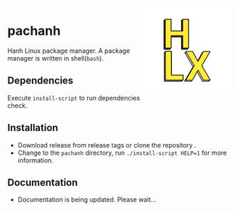 <img src="https://raw.githubusercontent.com/hanh-linux/hanh-linux.github.io/main/assets/img/logo.svg" width="200" align=right href="https://hanh-linux.github.io/"/>

# pachanh
Hanh Linux package manager. A package manager is written in shell(`bash`).

## Dependencies
Execute `install-script` to run dependencies check.

## Installation
- Download release from release tags or clone the repository . 
- Change to the `pachanh` directory, run `./install-script HELP=1` for more information.

## Documentation 
- Documentation is being updated. Please wait... 
